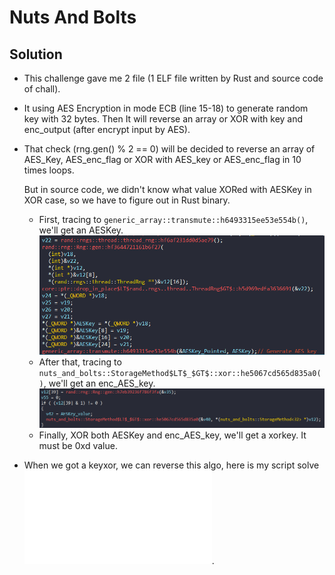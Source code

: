 # Nuts And Bolts

## Solution
- This challenge gave me 2 file (1 ELF file written by Rust and source code of chall).
- It using AES Encryption in mode ECB (line 15-18) to generate random key with 32 bytes. Then It will reverse an array or XOR with key and enc_output (after encrypt input by AES).
- That check (rng.gen<u8>() % 2 == 0) will be decided to reverse an array of AES_Key, AES_enc_flag or XOR with AES_key or AES_enc_flag in 10 times loops.

  But in source code, we didn't know what value XORed with AESKey in XOR case, so we have to figure out in Rust binary.
  * First, tracing to `generic_array::transmute::h6493315ee53e554b()`, we'll get an AESKey.
  ![aeskey](gen_aes_key.png)
  * After that, tracing to `nuts_and_bolts::StorageMethod$LT$_$GT$::xor::he5067cd565d835a0()`, we'll get an enc_AES_key.
  ![enc_aes_key](enc_aes_key.png)
  * Finally, XOR both AESKey and enc_AES_key, we'll get a xorkey. It must be 0xd value.
  
- When we got a keyxor, we can reverse this algo, here is my script solve ![solve](solve.py).
  
